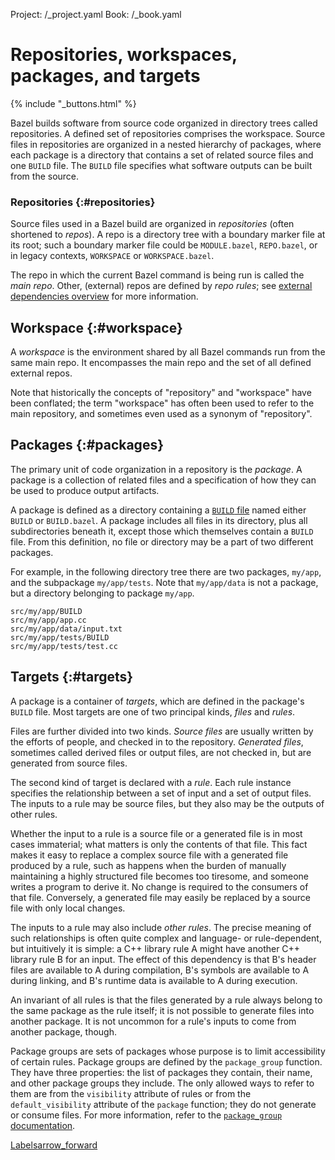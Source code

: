 Project: /_project.yaml
Book: /_book.yaml

# Repositories, workspaces, packages, and targets

{% include "_buttons.html" %}

Bazel builds software from source code organized in directory trees called
repositories. A defined set of repositories comprises the workspace. Source
files in repositories are organized in a nested hierarchy of packages, where
each package is a directory that contains a set of related source files and one
`BUILD` file. The `BUILD` file specifies what software outputs can be built from
the source.

### Repositories {:#repositories}

Source files used in a Bazel build are organized in _repositories_ (often
shortened to _repos_). A repo is a directory tree with a boundary marker file at
its root; such a boundary marker file could be `MODULE.bazel`, `REPO.bazel`, or
in legacy contexts, `WORKSPACE` or `WORKSPACE.bazel`.

The repo in which the current Bazel command is being run is called the _main
repo_. Other, (external) repos are defined by _repo rules_; see [external
dependencies overview](/external/overview) for more information.

## Workspace {:#workspace}

A _workspace_ is the environment shared by all Bazel commands run from the same
main repo. It encompasses the main repo and the set of all defined external
repos.

Note that historically the concepts of "repository" and "workspace" have been
conflated; the term "workspace" has often been used to refer to the main
repository, and sometimes even used as a synonym of "repository".

## Packages {:#packages}

The primary unit of code organization in a repository is the _package_. A
package is a collection of related files and a specification of how they can be
used to produce output artifacts.

A package is defined as a directory containing a
[`BUILD` file](/concepts/build-files) named either `BUILD` or `BUILD.bazel`. A
package includes all files in its directory, plus all subdirectories beneath it,
except those which themselves contain a `BUILD` file. From this definition, no
file or directory may be a part of two different packages.

For example, in the following directory tree there are two packages, `my/app`,
and the subpackage `my/app/tests`. Note that `my/app/data` is not a package, but
a directory belonging to package `my/app`.

```
src/my/app/BUILD
src/my/app/app.cc
src/my/app/data/input.txt
src/my/app/tests/BUILD
src/my/app/tests/test.cc
```

## Targets {:#targets}

A package is a container of _targets_, which are defined in the package's
`BUILD` file. Most targets are one of two principal kinds, _files_ and _rules_.

Files are further divided into two kinds. _Source files_ are usually written by
the efforts of people, and checked in to the repository. _Generated files_,
sometimes called derived files or output files, are not checked in, but are
generated from source files.

The second kind of target is declared with a _rule_. Each rule instance
specifies the relationship between a set of input and a set of output files. The
inputs to a rule may be source files, but they also may be the outputs of other
rules.

Whether the input to a rule is a source file or a generated file is in most
cases immaterial; what matters is only the contents of that file. This fact
makes it easy to replace a complex source file with a generated file produced by
a rule, such as happens when the burden of manually maintaining a highly
structured file becomes too tiresome, and someone writes a program to derive it.
No change is required to the consumers of that file. Conversely, a generated
file may easily be replaced by a source file with only local changes.

The inputs to a rule may also include _other rules_. The precise meaning of such
relationships is often quite complex and language- or rule-dependent, but
intuitively it is simple: a C++ library rule A might have another C++ library
rule B for an input. The effect of this dependency is that B's header files are
available to A during compilation, B's symbols are available to A during
linking, and B's runtime data is available to A during execution.

An invariant of all rules is that the files generated by a rule always belong to
the same package as the rule itself; it is not possible to generate files into
another package. It is not uncommon for a rule's inputs to come from another
package, though.

Package groups are sets of packages whose purpose is to limit accessibility of
certain rules. Package groups are defined by the `package_group` function. They
have three properties: the list of packages they contain, their name, and other
package groups they include. The only allowed ways to refer to them are from the
`visibility` attribute of rules or from the `default_visibility` attribute of
the `package` function; they do not generate or consume files. For more
information, refer to the [`package_group`
documentation](/reference/be/functions#package_group).

<a class="button button-with-icon button-primary" href="/concepts/labels">
  Labels<span class="material-icons icon-after" aria-hidden="true">arrow_forward</span>
</a>